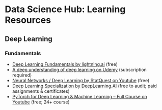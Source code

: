 # Data Science Hub: Learning Resources

## Deep Learning

### Fundamentals

- [Deep Learning Fundamentals by lightning.ai](https://lightning.ai/courses/deep-learning-fundamentals) (free)
- [A deep understanding of deep learning on Udemy](https://www.udemy.com/course/deeplearning_x/) (subscription required)
- [Neural Networks / Deep Learning by StatQuest on Youtube](https://www.youtube.com/watch?v=zxagGtF9MeU&list=PLblh5JKOoLUIxGDQs4LFFD--41Vzf-ME1) (free)
- [Deep Learning Specialization by DeepLearning.AI](https://www.coursera.org/specializations/deep-learning) (free to audit; paid assignments & certificates)
- [PyTorch for Deep Learning & Machine Learning – Full Course on Youtube](https://www.youtube.com/watch?v=V_xro1bcAuA&t=4753s) (free; 24+ course)
